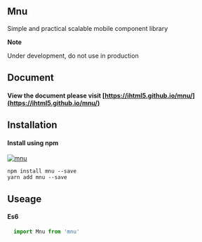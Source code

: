 ## Mnu

Simple and practical scalable mobile component library

**Note**

Under development, do not use in production

## Document

#### View the document please visit [https://ihtml5.github.io/mnu/](https://ihtml5.github.io/mnu/)

## Installation

#### Install using npm 
[![mnu](https://nodei.co/npm/mnu.png)](https://npmjs.org/package/mnu)
``` 
npm install mnu --save
yarn add mnu --save
```

## Useage

#### Es6
```javascript
  import Mnu from 'mnu'
```
